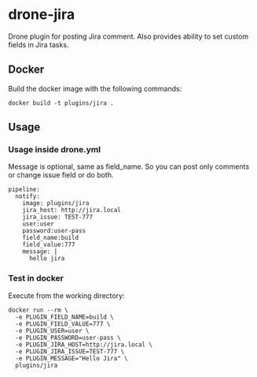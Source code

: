 # drone-jira

Drone plugin for posting Jira comment.
Also provides ability to set custom fields in Jira tasks.

## Docker

Build the docker image with the following commands:

```
docker build -t plugins/jira .
```

## Usage

### Usage inside drone.yml

Message is optional, same as field_name. So you can post only comments or change issue field or do both.

```
pipeline:
  notify:
    image: plugins/jira
    jira_host: http://jira.local
    jira_issue: TEST-777
    user:user
    password:user-pass
    field_name:build
    field_value:777
    message: |
      hello jira
```

### Test in docker

Execute from the working directory:

```
docker run --rm \
  -e PLUGIN_FIELD_NAME=build \ 
  -e PLUGIN_FIELD_VALUE=777 \
  -e PLUGIN_USER=user \
  -e PLUGIN_PASSWORD=user-pass \
  -e PLUGIN_JIRA_HOST=http://jira.local \
  -e PLUGIN_JIRA_ISSUE=TEST-777 \
  -e PLUGIN_MESSAGE="Hello Jira" \
  plugins/jira
```
